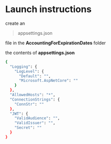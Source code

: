 # Launch instructions
create an 
> appsettings.json

file in the **AccountingForExpirationDates** folder

the contents of **appsettings.json**
```sh
{
  "Logging": {
    "LogLevel": {
      "Default": "",
      "Microsoft.AspNetCore": ""
    }
  },
  "AllowedHosts": "*",
  "ConnectionStrings": {
    "ConnStr": ""
  },
  "JWT": {
    "ValidAudience": "",
    "ValidIssuer": "",
    "Secret": ""
  }
}
```
